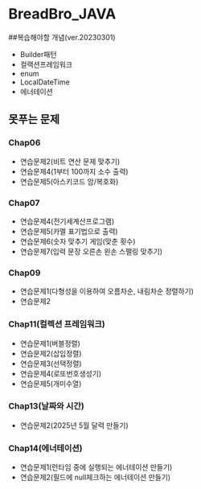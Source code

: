 # BreadBro_JAVA

##복습해야할 개념(ver.20230301)
- Builder패턴
- 컬랙션프레임워크
- enum
- LocalDateTime
- 에너테이션

## 못푸는 문제
### Chap06
 - 연습문제2(비트 연산 문제 맞추기)
 - 연습문제4(1부터 100까지 소수 출력)
 - 연습문제5(아스키코드 암/복호화)

### Chap07
 - 연습문제4(전기세계산프로그램)
 - 연습문제5(카멜 표기법으로 출력)
 - 연습문제6(숫자 맞추기 게임(맞춘 횟수)
 - 연습문제7(입력 문장 오른손 왼손 스팰링 맞추기)
 
### Chap09
 - 연습문제1(다형성을 이용하여 오름차순, 내림차순 정렬하기)
 - 연습문제2

### Chap11(컬렉션 프레임워크)
 - 연습문제1(버블정렬)
 - 연습문제2(삽입정렬)
 - 연습문제3(선택정렬)
 - 연습문제4(로또번호생성기)
 - 연습문제5(개미수열)
 
### Chap13(날짜와 시간)
 - 연습문제2(2025년 5월 달력 만들기)
 
### Chap14(에너테이션)
 - 연습문제1(런타임 중에 실행되는 에너테이션 만들기)
 - 연습문제2(필드에 null체크하는 에너테이션 만들기)

